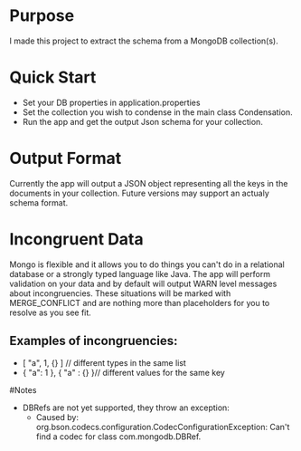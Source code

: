 # Purpose
I made this project to extract the schema from a MongoDB collection(s).

# Quick Start
* Set your DB properties in application.properties
* Set the collection you wish to condense in the main class Condensation.
* Run the app and get the output Json schema for your collection.

# Output Format
Currently the app will output a JSON object representing all the keys in the documents in your collection.
Future versions may support an actualy schema format.

# Incongruent Data
Mongo is flexible and it allows you to do things you can't do in a relational database or a strongly typed language like Java.
The app will perform validation on your data and by default will output WARN level messages about incongruencies.
These situations will be marked with MERGE_CONFLICT and are nothing more than placeholders for you to resolve as you see fit.

## Examples of incongruencies: 
* [ "a", 1, {} ] // different types in the same list
* { "a": 1 }, { "a" : {} }// different values for the same key

#Notes
* DBRefs are not yet supported, they throw an exception: 
    * Caused by: org.bson.codecs.configuration.CodecConfigurationException: Can't find a codec for class com.mongodb.DBRef.